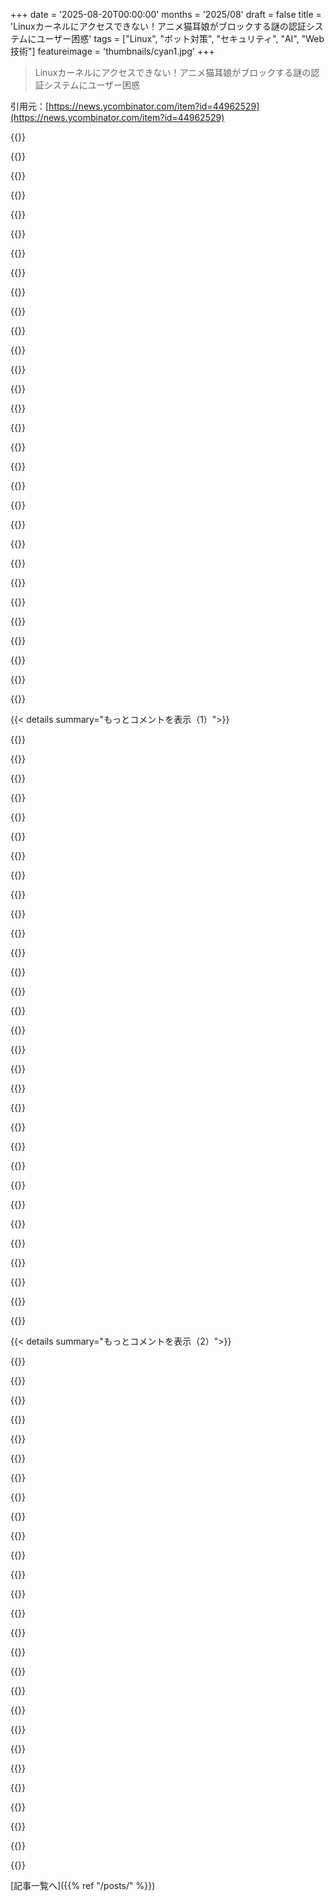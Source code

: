 +++
date = '2025-08-20T00:00:00'
months = '2025/08'
draft = false
title = 'Linuxカーネルにアクセスできない！アニメ猫耳娘がブロックする謎の認証システムにユーザー困惑'
tags = ["Linux", "ボット対策", "セキュリティ", "AI", "Web技術"]
featureimage = 'thumbnails/cyan1.jpg'
+++

> Linuxカーネルにアクセスできない！アニメ猫耳娘がブロックする謎の認証システムにユーザー困惑

引用元：[https://news.ycombinator.com/item?id=44962529](https://news.ycombinator.com/item?id=44962529)




{{<matomeQuote body="Anubisのシステムに対して、みんなが本当に理解してないのか、ただAnubisを軽視したいだけなのか疑問だね。AIスクレイパーは結局突破するだろうけど、しばらくは効果あったんだからさ。新しい方法が出ればまた別の対抗策も出てくるし、それでサイトが1、2ヶ月安全になるだけでもすごく助かるだろ？7+2みたいな簡単な質問と同じで、ボットは計算できるけど、どう計算するかを教えるのが大変なんだよ。" userName="johnklos" createdAt="2025/08/20 23:30:30" color="#ff5c5c">}}




{{<matomeQuote body="このいたちごっこはいつか終わるだろうね。ボットは最終的に人間と区別できなくなるよ。もうすでにそうなってるのもあるし。" userName="cakealert" createdAt="2025/08/21 00:12:29" color="">}}




{{<matomeQuote body="ボットが人間と区別できなくなるって？政府発行のIDがなければ無理でしょ！今後10年で政府IDに基づいたオンライン認証が当たり前になって、それがアンチボット対策にも使われるようになるはず。Sam AltmanのWorldcoinみたいな会社が何を言おうと、何世紀も本人確認をやってきて信頼を築いてきた政府登録が、結局は身元証明の信頼の錨になるんだよ。" userName="overfeed" createdAt="2025/08/21 00:45:06" color="#ff33a1">}}




{{<matomeQuote body="最近、多くの人がCloudflareの認証を見ているのに、ごく一部のサイトで使われているAnubisに対してこんなに騒ぐのは、ちょっとどうなんだろうね。" userName="technion" createdAt="2025/08/21 02:31:24" color="">}}




{{<matomeQuote body="変なVPNを使ってる時以外はCloudflareにつまずくことなんてないし、いつもチャレンジの後はスムーズに進むよ。でもAnubisはよく引っかかるし、動かないことも多いんだよね。" userName="mlyle" createdAt="2025/08/21 03:03:59" color="">}}




{{<matomeQuote body="もしそうなったら、みんな自分のネット利用をすごく意識するようになって、インターネットは機能停止するだろうね。例えば、Pornhubがアクセスデータを売っちゃって、次の日に先生の職をクビになるなんて状況も想像できなくはない。" userName="xlbuttplug2" createdAt="2025/08/21 02:01:31" color="#785bff">}}




{{<matomeQuote body="そんなことないさ。非対称暗号のおかげで、政府は理論上、以下のことをせずとも人間だと証明できる方法を提供できるんだよ。<br>1. 政府が誰に認証してるかを知る必要がない<br>2. 受信側があなたが人間だという事実以外何も知る必要がない<br>3. 再度認証しても、受信側が前回のセッションとあなたを結びつけられない<br>EUがオンライン年齢認証でこんなスキームを作ろうとしてるんだ（3番目の点までカバーしてるかは知らないけど、多分ね？）。" userName="chmod775" createdAt="2025/08/21 02:20:34" color="#ff33a1">}}




{{<matomeQuote body="でも、どうやって機能するんだろうね？ただIDの写真を送っても簡単に偽装できちゃうし。キーボードの前にいるあなたとIDの人物が同じだってことを検証しないといけない。イギリスはこれが信頼性高くやるのがすごく難しいって気づき始めてるよ。ビデオも画像も偽装されやすいし、人間を確実に識別するのは人間にとっても難しいから驚きじゃないよね。もしネットワークレベルでやるなら、政府発行のネットワーク接続を個人に割り当てる感じになるけど、IPアドレスはそういう設計じゃないし、IP偽装が身元窃盗になっちゃう。ボットにもアクセスは必要だから、何らかの方法で許可しないといけないしね。これにはインターネットを根本から再構築する必要があると思うよ。現状から出発してそこまで行くのは無理じゃないかな。" userName="marcus_holmes" createdAt="2025/08/21 01:30:41" color="#ff5733">}}




{{<matomeQuote body="悪いけど、見当違いなのはあなただと思うな。Anubisを使うなって言ってるわけじゃないよ。Tavis Ormandyは、その機能の仕組みについてコンピュータ科学的な批判をしてるんだ。この件でコンピュータ科学に関心を持つ必要はないけど、だからってコンピュータ科学だからって言ってそれを却下することはできないでしょ？<br>例えば、bcryptやArgon2みたいな適応型パスワードハッシュは、敵（パスワードを知らない攻撃者）に非対称なコストをかけるためにワーク関数を使うよね。ユーザーと攻撃者の両方がワーク関数を適用しないといけないけど、ユーザーはほぼ一定のコストで済む（パスワードを知ってるから、概ね1回で済む）。攻撃者は関数を繰り返し実行しないといけないし、無限に繰り返しても報われないかもしれない。<br>ブロックチェーンの仮想通貨は、主に同期メカニズムとしてワーク関数を使う。ワーク関数自体には意味のある別の敵がいないんだ。みんな同じ価値を得るし、その価値のほとんどはごく一部の集中化された資本力のあるスペシャリストに行く。<br>プルーフ・オブ・ワークベースのアンチアビューズシステムは、パスワードハッシュのように機能したいと願ってる。敵を定義して、非対称なコストをかける方法を見つけたいんだ。それで、敵が正当なユーザーに比べて最小限の価値しか得られないようにしたい。<br>実際、プルーフ・オブ・ワークベースのスパム対策システムはそうやって機能してる。スパムメッセージを1通送る価値が非常に低いから、ワーク関数を適用する期待値がマイナスになるんだ。<br>でもここで話してるのは、正当なユーザー（人間ブラウザ）とスクレイパーが、ワーク関数の適用ごとに同じ価値を得るシステムだよ。コストと価値の比率は変わらない。すべてがみんなにとって高価になるだけだ。ユーザーにもコストがかかるし、大規模で集中化された資本力のあるクライアントが有利になる、最悪の状況だね。<br>自動化されたユーザーに非対称なコストをかけるアンチアビューズシステムは既にあるよ。YouTubeにもあった（まだある？）。リクエストごとに一定の追加コストを課すんじゃなくて、VM（JavaScript経由で）をブラウザに送って、そのVM用のプログラムを送ってたんだ。VMとプログラムは意図的にリバースが難しくされてて、頻繁に変わってた。その目的の一部は、多数の面倒なサイドチャネルを通じて、それが実際に本物のブラウザで動いているかを確認することだったんだ。YouTubeがVMを変更するたびに、ボットは追いつくために大量の新しいリバース作業をしないといけなかったけど、普通のユーザーはそうじゃなかった。Blu-RayのBD+システムもこんな感じだったよ。<br>これらのシステムの専門用語は「コンテンツ保護」で、Anubisが本当は目指したいもの（まだそうなってないけど？）だと思うね。<br>「スクレイパーがまだこのPoWに手を出してないから良い」っていう問題点は、そんな価値を得るのに迷惑なPoWなんて必要ないってことだよ！ちょっと複雑なJavaScript関数を書くか、自動CAPTCHAを使えばいいんだから。" userName="tptacek" createdAt="2025/08/21 00:13:09" color="#ff33a1">}}




{{<matomeQuote body="AIスクレイパー対策はPoWじゃなくて、Anubisのサイト読み込み方が特殊だからって言ってるんだね。それならPoWは邪魔なだけだし、合法的な人間ユーザーのために電力と時間を無駄にさせるだけだから、なくしちゃえばいいのに。" userName="agwa" createdAt="2025/08/21 01:17:48" color="#38d3d3">}}




{{<matomeQuote body="Cloudflareは本当に厄介だよな。一度ブロックされると、もうどうしようもない。以前、悪いユーザーエージェントでネットの半分が見れなくなった時はゾッとしたね。ドキュメントもメールもアクセスできなくて、解決策もなかったんだ。Anubisではまだ問題ないけど、もし自動チェックで失敗しても人間だってことを証明する方法があるといいな。" userName="dijit" createdAt="2025/08/21 06:54:43" color="">}}




{{<matomeQuote body="このシステムは最初からバカげてるって。スクレイパーはフルブラウザでページが安定するのを待つだけだし、AIがページを読み込むには5秒×1600Wみたいな計算が必要で、スマホだと非効率だし、すごく熱くなるって。" userName="hedora" createdAt="2025/08/21 03:04:56" color="#ff5c5c">}}




{{<matomeQuote body="Cloudflareのクソみたいなブロックに引っかかるのと同じくらい、Anubisにも引っかかるんだよな。ただ、Cloudflareの方が使ってるサイトが多いから、Anubisの方が誤検知の頻度で見るともっとタチが悪いってことだろ。" userName="elric" createdAt="2025/08/21 07:11:13" color="">}}




{{<matomeQuote body="「クライアントが不快にならないようにロゴを変えてくれ」ってメッセージは、MITライセンスみたいなもんだよね。" userName="troyvit" createdAt="2025/08/21 14:55:44" color="">}}




{{<matomeQuote body="これってプライバシーに結構やばい影響があるんだよな。だから代替案は欲しいんだけど、どんなのがいいかは、ちょっと自信ないんだ。" userName="john01dav" createdAt="2025/08/21 06:25:52" color="">}}




{{<matomeQuote body="それってどういう意味？プライバシーを守ったやり方でやるのは絶対に無理って言いたいわけ？" userName="palata" createdAt="2025/08/21 07:33:40" color="">}}




{{<matomeQuote body="ボットファームに自分の身分を貸し出すのを、どうやって防ぐつもりなんだ？" userName="ummonk" createdAt="2025/08/21 02:26:40" color="">}}




{{<matomeQuote body="どっちも最悪だけど、片方は上司に説明しなくていいからな。" userName="jcelerier" createdAt="2025/08/21 05:38:48" color="">}}




{{<matomeQuote body="Anubisは当初バカげたシステムだと思われたけど、実際にはクロウラーをブロックしてほぼ100%成功してるじゃん。金銭的に見合わないから迂回策も作られないし、これだけうまくいってるなら、本当にバカだったのかね？" userName="pilif" createdAt="2025/08/21 03:16:35" color="#45d325">}}




{{<matomeQuote body="犯罪に加担するのと同じで、実社会の身分を売らないのと同じ理由で、オンラインIDも売らないだろ。もし売ったとしても、偽物や失効したIDが多すぎて「レモン市場」になっちゃう。価値が数ペンス程度になっちゃうし、犯罪に結びつくリスクに見合わないよ。" userName="overfeed" createdAt="2025/08/21 03:06:28" color="#38d3d3">}}




{{<matomeQuote body="匿名でテストをパスできるなら、スパムやスクレイピングを防げる理屈がわかんないな。年齢認証なら、子供がポルノにアクセスするためのトークンを手に入れるのは難しいってのはわかるけど。スクレイパーがIDを使ってトークンを得るのをどう防ぐの？匿名ならリスクないじゃん。" userName="palata" createdAt="2025/08/21 07:41:43" color="#ff5733">}}




{{<matomeQuote body="プルーフ・オブ・ワークはマジでいらない。特にSHA-256を使うのは最悪だよ。一般ユーザーと攻撃者のハードウェア性能には数万倍の差があるし、攻撃者がBitcoinのマイニングリグを使ったら数千万倍だぜ。こんな非対称性じゃ防衛にならない。攻撃者が本気を出してないだけ。もしPoWが防御だと言うなら、せめてArgon2dみたいなのを使えよ。" userName="chrismorgan" createdAt="2025/08/21 05:51:53" color="#45d325">}}




{{<matomeQuote body="セキュリティを「あいまいさ」に頼るなら、非主流ブラウザのユーザーをブロックしないやり方だってたくさんあるだろ。DRMソリューションを売りつけようとするキモいアートを表示するのもやめろ。オープンソースのエコシステムには全くそぐわないよ。" userName="account42" createdAt="2025/08/21 09:05:32" color="">}}




{{<matomeQuote body="僕の古いシステムだと、CloudflareもAnubisもサイトから完全にブロックしてくるんだ。実際にユーザーをブロックし始めたら、もう行き過ぎだろ。せめて別のログイン方法とか提供しろよ。AIを訓練するためのCaptchaも、5～10分かかるし、ボットの方が得意って聞いたぞ。結局、ウェブはもう人間じゃなくて、ボットのために作られてるんだな。" userName="binaryturtle" createdAt="2025/08/21 06:41:10" color="#ff5733">}}




{{<matomeQuote body="アニメの女の子がそんなに嫌がられるのってなんでだろうね？子供っぽいから？それとも混乱させるから？論理的に考えたら、もっと「真面目な」バナーを置いたって機能的には変わらないのに。なんでそんなに嫌われるんだろうな？" userName="integralid" createdAt="2025/08/21 18:12:38" color="#38d3d3">}}




{{<matomeQuote body="将来はさ、こんなシステムに加えて、作業中に広告が表示されて、ウェブサイトが二重で儲けるようになるんだろな。" userName="amarant" createdAt="2025/08/21 01:58:40" color="">}}




{{<matomeQuote body="ああ、これはまるでストーカーがさ、僕らのことよく知ってるからって、丁寧に店のドアを開けてくれるようなもんだよ。" userName="analbliss" createdAt="2025/08/21 08:50:10" color="">}}




{{<matomeQuote body="逆だよ。わざとバカげててプロっぽくない見た目にすることで、大真面目な大企業が数千ドル払ってホワイトラベル化してくれるんだ。これって、ソフトウェアの自由を守りつつ、頑張ってる開発者のためのお金を稼ぐ、最高の解決策じゃん。" userName="ForHackernews" createdAt="2025/08/21 09:14:22" color="#45d325">}}




{{<matomeQuote body="ボット対策システムがボットにとって計算が大変だっていうのは大胆な思い込みだね。AI企業は金持ちだから、電気代やCPUなんて屁でもないんだ。Anubisみたいなシステムは一度証明しちゃえば、サイト全体をスクレイピングし放題。買い物カートの25セント玉と一緒で、金持ちは痛くも痒くもないけど、一般ユーザーは困るって話さ。" userName="sugarpimpdorsey" createdAt="2025/08/21 00:53:30" color="#ff5733">}}




{{<matomeQuote body="運転免許証でウェブブラウザにログインする日が待ち遠しいね。皮肉だけどさ。" userName="bhawks" createdAt="2025/08/21 01:04:17" color="">}}




{{< details summary="もっとコメントを表示（1）">}}

{{<matomeQuote body="この記事や他のコメントはAnubisの肝を理解してないよ。Anubisの目的は、クローラーが大量にIDをバラ撒いて並行でアクセスするのを防ぐことなんだ。JavaScriptとCookieがあればサーバーはレート制限できるし、CookieがなくてもJavaScriptがあれば各アクセスは高コストになる。JavaScriptなしじゃアクセス不可。要はサーバーを過負荷にしないためさ。" userName="eqvinox" createdAt="2025/08/21 04:03:48" color="#ff5733">}}




{{<matomeQuote body="うん、そうだね。この対策システムが“難攻不落の壁”だと思ってるコメントが多いけど、それは違う。Webサイトがクローラーを完全にシャットアウトしたいなんて誰も言ってないんだ。クローラーはWebに不可欠だし。なんで全部止めようって話になるんだろ？“難攻不落の壁”なんて悪い設計だよ。" userName="qwery" createdAt="2025/08/21 08:01:07" color="#38d3d3">}}




{{<matomeQuote body="俺もそう思うけど、広告の仕方が問題だよ。“あなたはボットじゃないですか？”なんて言うから、AIスクレイパーを完璧にブロックする“難攻不落の壁”だって期待しちゃうんだ。訓練データから排除できるって信じてる人もいるからね。だから“AnubisをAIスクレイパーが突破した！”なんて文句が出るんだよ。これじゃ勝てっこない。もし“サーバーが混雑してるから5秒待って！”って言えば、みんなの期待ももっと現実的になるはずさ。" userName="1gn15" createdAt="2025/08/22 03:44:43" color="#45d325">}}




{{<matomeQuote body="そうだね、クローラーを邪魔するものが全てのクローラーを止めるもの、って考えるのは自然なことだよ。俺はこういうソフトウェアがめちゃくちゃ敵対的だと思うね。ウェブサイトが俺を歓迎してないって言ってるみたいだ。Anubisで唯一いいのは、他のシステムみたいに“ゲームをプレイ”させないことだね。ロボットとしては、そのぶっきらぼうさが逆にありがたいよ。（関係ない話でごめん、疲れてるんだ）" userName="qwery" createdAt="2025/08/23 01:29:09" color="#785bff">}}




{{<matomeQuote body="JavaScriptは必ずしも必要じゃないよ。Anubisが使われてるか検知して、チャレンジをクリアできる何かがあればいいんだ。" userName="thayne" createdAt="2025/08/21 04:41:53" color="">}}




{{<matomeQuote body="そうだね、でもそれは何も変わらないよ。結局は大量のハッシュ計算にエネルギーを使う必要があるからね。" userName="eqvinox" createdAt="2025/08/21 07:29:09" color="">}}




{{<matomeQuote body="でもそのチャレンジ自体をレート制限できるだろう？AnubisのPoW Cookieを並列で生成するシステムを、クローリングとは別に作れば動くかもしれないけど、JavaScriptでブラウザを動かすのに比べたら、かなりの重労働だよ。" userName="rocqua" createdAt="2025/08/21 07:29:15" color="#38d3d3">}}




{{<matomeQuote body="クローラーは好きなだけ並行して動かせるけど、それぞれ開始するのにコストがかかるし、レート制限以下に抑える必要がある、って説明はいいね。Anubisの開発者たちが説明してたのより、サイトがボットに荒らされるのをどう防ぐのかがずっと分かりやすいよ。" userName="dlenski" createdAt="2025/08/25 06:36:34" color="#ff5733">}}




{{<matomeQuote body="レート制限がちゃんと効くなら、それはいい指摘だね。" userName="rocqua" createdAt="2025/08/21 07:31:24" color="">}}




{{<matomeQuote body="まあそうかもしれないけど、1サイトで同時に何回クロールするの？100回くらいかな？それでも週に数時間あれば、全部のサイトに使うキーを十分に集められちゃうよ。" userName="IshKebab" createdAt="2025/08/21 12:44:09" color="#38d3d3">}}




{{<matomeQuote body="僕はスクレイパー開発者なんだけど、Anubisは昔なら通用したかもね。今じゃほとんどのスクレイパーはヘッドレスブラウザで動いてて、コストもかからない。LLMボットもそうだと思うよ。<br>カスタムのアンチボット、例えば“マウスを3回クリック”みたいなのが、大規模スクレイパーには一番効果的だね。筆者はすぐ解決したけど、Perplexityみたいな会社だと、個別のカスタム対応はすごく大変で、割に合わないんだ。Cloudflareみたいな一般的なのは回避できるけど、カスタムな中国サイトとかは難しい。低価値なターゲットになるのが一番の対策だよ。" userName="wraptile" createdAt="2025/08/21 11:31:37" color="#45d325">}}




{{<matomeQuote body="大規模クローラーに対抗する最善策は、カスタムのアンチボットだって指摘はすごく正しいよね。Microsoftのスライドパズルとか、一番近いものを選ぶみたいなシステムもそうじゃない？<br>あと、モバイルなら、スマホを平らに置いて1秒間振る、みたいなのも面白いかも。データセンターのボットがスマホのフリをするのは大変だろうからね。" userName="jandrese" createdAt="2025/08/21 15:42:25" color="#38d3d3">}}




{{<matomeQuote body="Cloudflareってどうやって回避するの？個人的にちょっとスクレイピングしてるんだけど、全然うまくいかないんだ。複数のVPN使ってIPをランダムにするのかな？<br>いつもは、スマホで“I am not a robot box”ってポチポチしてるだけだよ。" userName="DanielHB" createdAt="2025/08/21 14:27:24" color="">}}




{{<matomeQuote body="オープンソースでCloudflareを回避するのは結構大変だよ。バレない自動化ブラウザ、ブラウザのフィンガープリント偽装（Linuxは不利）、レジデンシャルやモバイルプロキシ、隠れたデプロイ環境、リアルなスクレイピングパターンとかが必要だね。<br>大規模は無理だけど、小規模ならnodriverやFlaresolverとかでいける。でも、月15ドルくらい払ってウェブスクレイピングAPI使うのが楽だよ。予算がなければ、無料の1,000クレジットくれるサービスを複数使うのも手だね。どれもだいたい同じように機能するから。" userName="wraptile" createdAt="2025/08/22 03:22:40" color="#ff5733">}}




{{<matomeQuote body="月に1回、1000未満のURLを自宅PCと回線で取得してるんだ。Puppeteer（ヘッドレスChromium）を使ってたけど、内蔵じゃなくて自分の普通のブラウザインスタンスを使ってみるよ。アドバイスありがとう！" userName="DanielHB" createdAt="2025/08/25 07:58:04" color="#ff5733">}}




{{<matomeQuote body="普通はレジデンシャルIPとかプロキシを使って回避するんだと思うんだけど、どう？" userName="hinach4n" createdAt="2025/08/21 14:47:17" color="">}}




{{<matomeQuote body="自宅のネットで動かしてるのに、まだトリガーされちゃうんだ。ページロード間に2秒遅延を入れてもダメだよ。" userName="DanielHB" createdAt="2025/08/21 15:47:21" color="">}}




{{<matomeQuote body="もしそれが本当なら…ごめん、言いたくないんだけど、君はやっぱりロボットみたいだね。" userName="jijijijij" createdAt="2025/08/21 20:18:42" color="#38d3d3">}}




{{<matomeQuote body="ブラウザにはCamoufox、CAPTCHA解決には“playwright-captcha”を使ってるよ。完全に信頼できるわけじゃないけど、ちゃんと動くんだ。" userName="1gn15" createdAt="2025/08/22 03:50:28" color="#45d325">}}




{{<matomeQuote body="Flaresolverrを使えば突破できるみたいだよ。" userName="Gander5739" createdAt="2025/08/21 20:11:12" color="#785bff">}}




{{<matomeQuote body="皮肉なことに、Cloudflare Warpを動かせばいいんだって。" userName="buckle8017" createdAt="2025/08/21 16:16:40" color="">}}




{{<matomeQuote body="でもこれ、価値が低いサイト（ほとんどそうだけどね）でしか通用しない方法なんだよね。" userName="miki123211" createdAt="2025/08/21 14:54:20" color="">}}




{{<matomeQuote body="要は、複雑にしてボットをブロックしてるってことだね。" userName="hahn-kev" createdAt="2025/08/21 12:56:22" color="">}}




{{<matomeQuote body="結局、ユーザーに手間をかけさせずにボットを止めるのが目標なんだよね。アカウントとかモデレーションはボットには効くけど、人間にとっては面倒になっちゃうし。" userName="lbhdc" createdAt="2025/08/21 13:24:04" color="">}}




{{<matomeQuote body="他の選択肢はProof of Workだね。JavaScriptを使って、クライアント側に重い計算をさせるんだ。個々のユーザーには大したことないけど、大規模になるとボットにはきつい。完璧じゃないけど、使えるかも。" userName="brookst" createdAt="2025/08/21 15:50:39" color="#38d3d3">}}




{{<matomeQuote body="ボット開発者にモグラたたきをさせるのは面白いアイデアだね。でも、カスタムパズル一つ一つを検証しなきゃいけないのが大変そう。" userName="tovej" createdAt="2025/08/21 14:07:56" color="#ff5c5c">}}




{{<matomeQuote body="筆者はすぐ解決できたけど、PerplexityみたいなAIだと、カスタム実装ごとに何時間もエンジニアリングとメンテナンスに費やすのは割に合わないって話だよね。でも実際は、シンプルなモデルのAIエージェントでも、これくらいは簡単に解けちゃうんだよ。" userName="sam0x17" createdAt="2025/08/21 16:14:51" color="#785bff">}}




{{<matomeQuote body="LLMを使えば、カスタムの解決策を大量に作れるんだ。だから、ユーザーごとに違うCAPTCHAを出せるようになるよ。" userName="andai" createdAt="2025/08/21 13:26:22" color="#ff5c5c">}}




{{<matomeQuote body="スクレイパーをブロックするのにかける費用は、ブロックせずに通すよりも高くなりそうだな。" userName="josh-sematic" createdAt="2025/08/21 14:12:53" color="">}}




{{<matomeQuote body="これだとCloudflareやTollbitみたいなボットブロックSaaSが魅力的に見えるかもな。コストを多くのクライアントで分担できるし。" userName="lbhdc" createdAt="2025/08/21 14:24:11" color="#45d325">}}

{{</details>}}




{{< details summary="もっとコメントを表示（2）">}}

{{<matomeQuote body="認証システムはボット対策にならないし、簡単に自動化できるんだ。アクセスが面倒になるだけ。User Agentから”Mozilla”を消すだけでAnubisのチャレンジは出ないから、俺はブラウザ拡張機能でUAヘッダを上書きしてるよ。JSやCookieを無効にしてるサイトもあるし、電力消費も嫌だしな。" userName="Arnavion" createdAt="2025/08/20 19:35:00" color="#ff33a1">}}




{{<matomeQuote body="User Agentヘッダをいじると、すぐに個人が特定されやすくなるのが残念だな。ブラウザフィンガープリンティングはユニークなヘッダを持つ人に効果的だ。iPhoneでSafariをそのまま使う人は何百万人もいるけど、UAヘッダをいじると、そのフィンガープリントは世界で唯一になる可能性が高いよ。" userName="johnecheck" createdAt="2025/08/20 21:20:05" color="#ff5733">}}




{{<matomeQuote body="「AnubisはAI擁護者からのひどい解決策だ」って意見もあるけど、プロジェクトの説明では「AIクローラーを止めるプロジェクト」って書いてあるぞ？「入ってくるHTTPリクエストの魂を計量してAIクローラーを止める」ってな。" userName="gruez" createdAt="2025/08/20 19:58:09" color="#ff5733">}}




{{<matomeQuote body="AIクローラーを止めたい会社が、なんでAIカンファレンスでLLMやDiffusion Modelsについて話したりするんだ？GitHubユーザーに偽善だと指摘されるまで、最初のAnubisマスコットにAIアートを使ったり、ブログ記事にStable Diffusionアートを使ったりしてたのはどうしてだよ？" userName="throw84a747b4" createdAt="2025/08/20 20:07:59" color="#38d3d3">}}




{{<matomeQuote body="User Agentヘッダの”Mozilla”を消すんじゃなくて、別のよく知られたUA文字列を選ぶのが意図じゃないかな。" userName="jagged-chisel" createdAt="2025/08/20 21:22:36" color="">}}




{{<matomeQuote body="ヘッダが毎回新しければ、誰が誰だか特定するのはかなり難しいぞ。" userName="codedokode" createdAt="2025/08/20 22:05:54" color="">}}




{{<matomeQuote body="AIアートには賛否あるが、Anubisの背景を話そう。彼らはAmazonのAI部門からのスクレイピング対策としてAnubisを開発したんだ。Proof of Workのアイデアで、AI研究者だからAI画像を使ったんだろうが、今は変更されている。無料プロジェクトに文句言うなよ。AIスクレイパーを批判しつつ、無料で対策を提供されたら文句言うのはおかしい。考え方が合わないならフォークすればいい。彼ら自身も偽善を感じつつ、AI業界から抜け出すには寄付が必要なのかもな。" userName="Imustaskforhelp" createdAt="2025/08/20 20:26:31" color="#785bff">}}




{{<matomeQuote body="誰かがインターネットでの行動を特定しようとしてるなら、User-Agent文字列なんて一番小さな問題だぜ。" userName="sillywabbit" createdAt="2025/08/20 23:06:12" color="#785bff">}}




{{<matomeQuote body="”User-Agentから“Mozilla”を消せばAnubisにチャレンジされないぞ”って言ってたけど、それって他の多くのものを壊さない？みんなのUser-Agent文字列は今じゃ標準的な偽情報でいっぱいだと思ってたんだけど。" userName="zahlman" createdAt="2025/08/20 20:38:49" color="#ff5c5c">}}




{{<matomeQuote body="俺のエクステンションで使ってる文字列は“anubis is crap”だぜ。これ、/g/スレッドでAnubisについて話してた別のFFエクステンションからパクったんだ。他人のエクステンションは危ないから使わないけど、User-Agentの統計目的で同じ文字列を使ってみたのさ。" userName="Arnavion" createdAt="2025/08/20 21:28:42" color="#ff5733">}}




{{<matomeQuote body="”できるだけエクステンションは使わない”って言ってるのに、4chanの板からのアドバイスは信じるんだね。ちょっと皮肉だな。" userName="CursedSilicon" createdAt="2025/08/20 21:49:06" color="">}}




{{<matomeQuote body="他のみんなが設定するなら、俺も自分のを“null”にするぜ…" userName="NoMoreNicksLeft" createdAt="2025/08/20 21:32:05" color="">}}




{{<matomeQuote body="なんでだよ？彼はいい点を指摘してるのに、今じゃ二つのレスが偽善に対処する代わりに感情的な訴えをしようとしてるぜ。2025年だけど、このコミュニティにはもうちょっと期待してたんだが。" userName="johnnyanmac" createdAt="2025/08/20 21:04:58" color="">}}




{{<matomeQuote body="何が言いたいのかよくわからんけど、まさにこれがウェブの99％で今起きてることだぜ。提供は：広告" userName="_def" createdAt="2025/08/21 01:06:28" color="">}}




{{<matomeQuote body="”AI擁護者からのひどい解決策、たぶんバイブコードだろ”ってのが感情的な訴えじゃないって言ってるのか？それとも、感情的な訴えに感情的な批判で返すのはフェアじゃないって思ってるのか？" userName="Dylan16807" createdAt="2025/08/20 21:41:30" color="">}}




{{<matomeQuote body="2025年には、ほとんどのウェブがUser-Agent文字列のチェックから移行してると思うぜ。銀行はまだやってるかもしれないけど、Anubisは使ってないだろうな。" userName="throwawayffffas" createdAt="2025/08/20 22:01:52" color="#785bff">}}




{{<matomeQuote body="君の拡張機能に興味があるんだ。ページのテキストエンコーディングを日本語に強制するようなこともできるのかな？" userName="msephton" createdAt="2025/08/21 03:53:40" color="">}}




{{<matomeQuote body="文字列の“null”って、まさか本当にnullのこと？ 最近UAなしのbotトラフィックがめちゃくちゃ多くて、とにかくブロックしてるよ。ほとんどが（Microsoft Cloudの）Azureスクリプト攻撃なんだ。" userName="gabeio" createdAt="2025/08/21 00:11:00" color="">}}




{{<matomeQuote body="そんなことはないと思うよ。サーバーはUser Agentによって表示内容を変えるから、ほとんどのブラウザはみんなMozilla/5.0...で始まるんだ。" userName="throwawayffffas" createdAt="2025/08/20 21:59:41" color="">}}




{{<matomeQuote body="＞無料のプロジェクトや労働に文句を言うな、だって？<br>それは違うんだよ。問題はこのツールが目的と合ってないし、採用したプロジェクトには不適切だってことなんだ。プルーフ・オブ・ワークなんてバカげてる。記事にもある通り、悪意のある連中は簡単にトークンを稼いで突破できるのに、真面目なユーザーの時間は無駄にするだけだ。作者は阻止したいことと逆のことを、わざとそう見えるように作ったんじゃないかとすら思えるよ。" userName="shkkmo" createdAt="2025/08/20 21:04:50" color="#ff33a1">}}




{{<matomeQuote body="（なぜ僕がそうするかって？ ほとんどのサイトでJSを有効にしないからチャレンジは通らないんだ。JSを有効にするようなセルフホストのGitLabインスタンスでは、Moneroとかを採掘されるのと同じくらい、電気を使われることに同意しないんだよ。）<br>もしサイトが“スティッキー”なら、バックグラウンドでMoneroとかを採掘できるのかな？<br>ブラウザに「このサイトはバックグラウンドであなたのPCをめっちゃ使ってるよ。止めたい？」って警告が必要だね。" userName="Animats" createdAt="2025/08/20 20:07:46" color="#38d3d3">}}




{{<matomeQuote body="ブラウザに警告が必要だって？<br>Safariって、なんかもう「このタブはかなりの電力を使ってるよ」みたいなメッセージを出してなかったっけ？あのメッセージは見たことあるんだけど、どうやったら再現できるのかよく分からないんだ。" userName="mikestew" createdAt="2025/08/20 20:33:31" color="">}}




{{<matomeQuote body="ああいう異常を特定するためのモデルをトレーニングするのは、すごく簡単だよ。" userName="heavyset_go" createdAt="2025/08/21 03:18:42" color="">}}




{{<matomeQuote body="うん、これは確かに公平な批判だね。さっき他のコメントでも言ったんだけど、Anubisが本当に言ってるような役に立ってるのか、もっと議論する必要がある。君の意見は良い点をついてるよ。AIスクレイパーによるDDos攻撃を効果的に防ぐっていう同じ結果を得るために、Anubisが今やってることの代わりに、何をすべきだと思う？" userName="Imustaskforhelp" createdAt="2025/08/21 08:10:53" color="#ff33a1">}}




{{<matomeQuote body="＞AIアートに関する僕の考えは奥が深くて、また別の日に議論する価値がある<br>アンチAIクローラーにAIが使われてるっていう議論なら、それを無視するのは良くないと思うね。それに3C’sに従ってない限り、“編集済み”のアートを商用製品で使うのは、フェアユースの場合を除いて無理なんだよ。<br>＞無料のプロジェクトや労働に文句を言うな、だって？<br>うん、こういう主張は、きっとすごく微妙で奥深い考えを持った人から来てるんだろうね。”無料”って言葉は、企業が参入に必要なのはそれだけだって気づいたときから、あっという間にインターネットをダメにしたんだ。彼らは舞台裏で、あるいは市場を独占してから収益化できるからね。" userName="johnnyanmac" createdAt="2025/08/20 21:03:48" color="#38d3d3">}}




{{<matomeQuote body="curl、wget、lynx、それにelinksは全部、デフォルトではそうしないよ（確認済みだ）。主要なウェブブラウザはきっと全部そうするだろうし、これからもずっとそうだろうね。" userName="extraduder_ire" createdAt="2025/08/20 23:46:23" color="">}}

{{</details>}}



[記事一覧へ]({{% ref "/posts/" %}})
